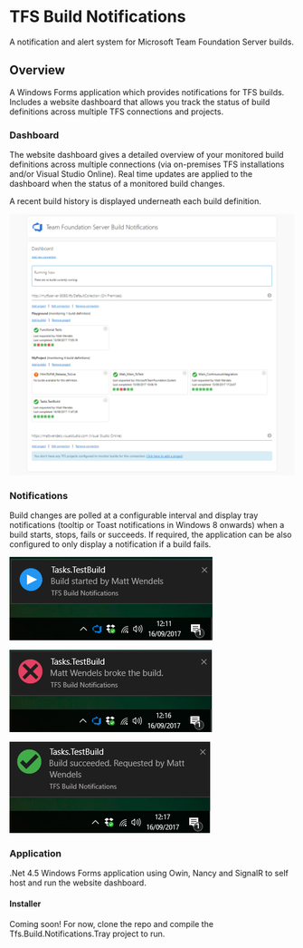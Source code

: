 # TFS Build Notifications
A notification and alert system for Microsoft Team Foundation Server builds.

## Overview

A Windows Forms application which provides notifications for TFS builds. Includes a website dashboard that allows you track the status of build definitions across multiple TFS connections and projects.

### Dashboard

The website dashboard gives a detailed overview of your monitored build definitions across multiple connections (via on-premises TFS installations and/or Visual Studio Online). Real time updates are applied to the dashboard when the status of a monitored build changes.

A recent build history is displayed underneath each build definition.

![Website dashboard](/docs/images/dashboard-example.png)

### Notifications

Build changes are polled at a configurable interval and display tray notifications (tooltip or Toast notifications in Windows 8 onwards) when a build starts, stops, fails or succeeds. If required, the application can be also configured to only display a notification if a build fails.

![Build started](/docs/images/build-started.png)

![Build failed](/docs/images/build-failed.png)

![Build succeeded](/docs/images/build-passed.png)

### Application

.Net 4.5 Windows Forms application using Owin, Nancy and SignalR to self host and run the website dashboard.

#### Installer

Coming soon! For now, clone the repo and compile the Tfs.Build.Notifications.Tray project to run.
